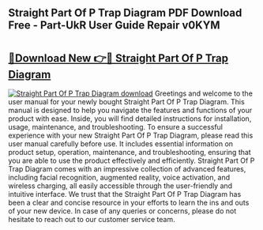 ## Straight Part Of P Trap Diagram PDF Download Free - Part-UkR User Guide Repair v0KYM

# <h2><a href="http://dfimq2k.blite.top/?on=Straight+Part+Of+P+Trap+Diagram">🔗Download New 👉🔴 Straight Part Of P Trap Diagram</a></h2>

[![Straight Part Of P Trap Diagram download](https://i.imgur.com/lujVjoI.png)](http://dfimq2k.blite.top/?on=Straight+Part+Of+P+Trap+Diagram)
Greetings and welcome to the user manual for your newly bought Straight Part Of P Trap Diagram. This manual is designed to help you navigate the features and functions of your product with ease. Inside, you will find detailed instructions for installation, usage, maintenance, and troubleshooting. To ensure a successful experience with your new Straight Part Of P Trap Diagram, please read this user manual carefully before use. It includes essential information on product setup, operation, maintenance, and troubleshooting, ensuring that you are able to use the product effectively and efficiently. Straight Part Of P Trap Diagram comes with an impressive collection of advanced features, including facial recognition, augmented reality, voice activation, and wireless charging, all easily accessible through the user-friendly and intuitive interface. We trust that the Straight Part Of P Trap Diagram has been a clear and concise resource in your efforts to learn the ins and outs of your new device. In case of any queries or concerns, please do not hesitate to reach out to our customer service team.
